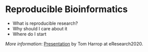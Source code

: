 # Reproducible Bioinformatics
- What is reproducible research?
- Why should I care about it
- Where do I start

*More information*: <a href="https://github.com/GenomicsAotearoa/Reproducible_Bioinformatics/blob/master/1.Introduction/slides.pdf">Presentation</a> by Tom Harrop at eResearch2020.
